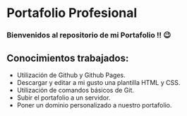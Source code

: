 # Portafolio Profesional
### Bienvenidos al repositorio de mi Portafolio !! 😉

## Conocimientos trabajados:

- Utilización de Github y Github Pages.
- Descargar y editar a mi gusto una plantilla HTML y CSS.
- Utilización de comandos básicos de Git.
- Subir el portafolio a un servidor.
- Poner un dominio personalizado a nuestro portafolio.
